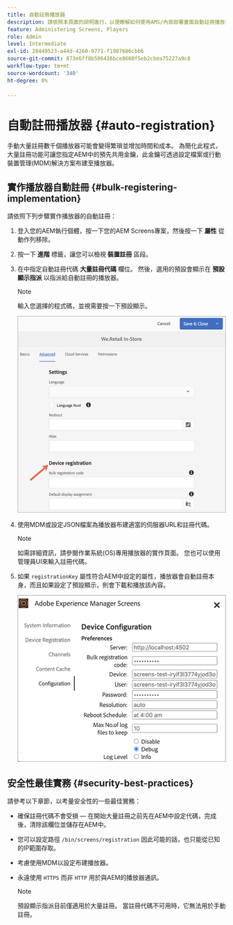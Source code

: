 ```yaml
---
title: 自動註冊播放器
description: 請依照本頁面的說明進行，以便瞭解如何使用AMS/內部部署畫面自動註冊播放器。
feature: Administering Screens, Players
role: Admin
level: Intermediate
exl-id: 28449523-a44d-4260-9771-f1987686cbb6
source-git-commit: 873e6ff8b506416bce8660f5eb2cbea75227a9c8
workflow-type: tm+mt
source-wordcount: '340'
ht-degree: 0%

---
```


# 自動註冊播放器 {#auto-registration}

手動大量註冊數千個播放器可能會變得繁瑣並增加時間和成本。 為簡化此程式，大量註冊功能可讓您指定AEM中的預先共用金鑰，此金鑰可透過設定檔案或行動裝置管理(MDM)解決方案布建至播放器。

## 實作播放器自動註冊 {#bulk-registering-implementation}

請依照下列步驟實作播放器的自動註冊：

1. 登入您的AEM執行個體，按一下您的AEM Screens專案，然後按一下 **屬性** 從動作列移除。
1. 按一下 **進階** 標籤，讓您可以檢視 **裝置註冊** 區段。

1. 在中指定自動註冊代碼 **大量註冊代碼** 欄位。 然後，選用的預設會顯示在 **預設顯示指派** 以指派給自動註冊的播放器。

   >[!NOTE]
   >輸入您選擇的程式碼，並視需要按一下預設顯示。

   ![影像](/help/user-guide/assets/auto-registration/auto-register1.png)
1. 使用MDM或設定JSON檔案為播放器布建適當的伺服器URL和註冊代碼。

   >[!NOTE]
   >如需詳細資訊，請參閱作業系統(OS)專用播放器的實作頁面。 您也可以使用管理員UI來輸入註冊代碼。

1. 如果 `registrationKey` 屬性符合AEM中設定的屬性，播放器會自動註冊本身，而且如果設定了預設顯示，則會下載和播放該內容。

   ![影像](/help/user-guide/assets/auto-registration/auto-register2.png)

## 安全性最佳實務 {#security-best-practices}

請參考以下章節，以考量安全性的一些最佳實務：

* 確保註冊代碼不會受損 — 在開始大量註冊之前先在AEM中設定代碼，完成後，清除該欄位並儲存在AEM中。

* 您可以設定路徑 `/bin/screens/registration` 因此可能的話，也只能從已知的IP範圍存取。

* 考慮使用MDM以設定布建播放器。

* 永遠使用 `HTTPS` 而非 `HTTP` 用於與AEM的播放器通訊。

  >[!NOTE]
  >預設顯示指派目前僅適用於大量註冊。 當註冊代碼不可用時，它無法用於手動註冊。
